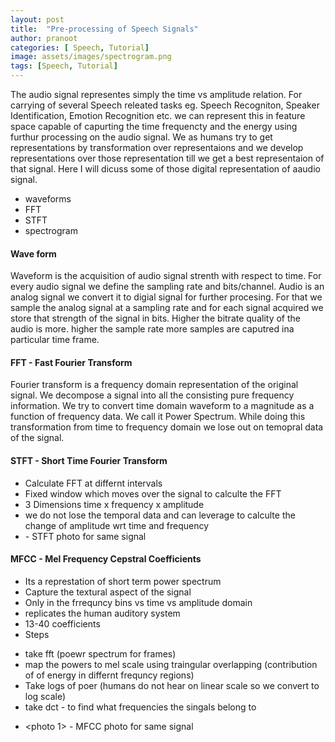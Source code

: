 ```yaml
---
layout: post
title:  "Pre-processing of Speech Signals"
author: pranoot
categories: [ Speech, Tutorial]
image: assets/images/spectrogram.png
tags: [Speech, Tutorial]
---
```


The audio signal representes simply the time vs amplitude relation. For carrying of several Speech releated tasks eg. Speech Recogniton, Speaker Identification, Emotion Recognition etc. we can represent this in feature space capable of capurting the time frequencty and the energy using furthur processing on the audio signal. We as humans try to get representations by transformation over representaions and we develop representations over those representation till we get a best representaion of that signal. Here I will dicuss some of those digital representation of aaudio signal.

* waveforms
* FFT
* STFT
* spectrogram

<!-- Several represeantaions
- Engineers : MFCC, Triphones, HMM, Network
- Phonetics : Formants, IPA, Gestures, Spectrograms
- Linguistics : Phonemes, Allophones, Morphemes -->


#### Wave form 
Waveform is the acquisition of audio signal strenth with respect to time. For every audio signal we define the sampling rate and bits/channel. Audio is an analog signal we convert it to digial signal for further procesing. For that we sample the analog signal at a sampling rate and for each signal acquired we store that strength of the signal in bits. Higher the bitrate quality of the audio is more. higher the sample rate more samples are caputred ina particular time frame.


#### FFT - Fast Fourier Transform
Fourier transform is a frequency domain representation of the original signal. We decompose a signal into all the consisting pure frequency information. We try to convert time domain waveform to a magnitude as a function of frequency data. We call it Power Spectrum. While doing this transformation from time to frequency domain we lose out on temopral data of the signal.
<!-- summation of sin waves of different frequiences -->
<!-- - waveform to foruier transform is power spectrum -->

<!-- - <photo 1> - sum of signals -->
<!-- - <photo 2> - fft of same signal -->


#### STFT - Short Time Fourier Transform
- Calculate FFT at differnt intervals
- Fixed window which moves over the signal to calculte the FFT
- 3 Dimensions time x frequency x amplitude
- we do not lose the temporal data and can leverage to calculte the change of amplitude wrt time and frequency
- <photo1 > - STFT photo for same signal


#### MFCC - Mel Frequency Cepstral Coefficients
- Its a represtation of short term power spectrum
- Capture the textural aspect of the signal
- Only in the frrequncy bins vs time vs amplitude domain
- replicates the human auditory system
- 13-40 coefficients
- Steps
 * take fft (poewr spectrum for frames)
 * map the powers to mel scale using traingular overlapping (contribution of of energy in differnt frequncy regions)
 * Take logs of poer (humans do not hear on linear scale so we convert to log scale)
 * take dct - to find what frequencies the singals belong to
 
- <photo 1> - MFCC photo for same signal

